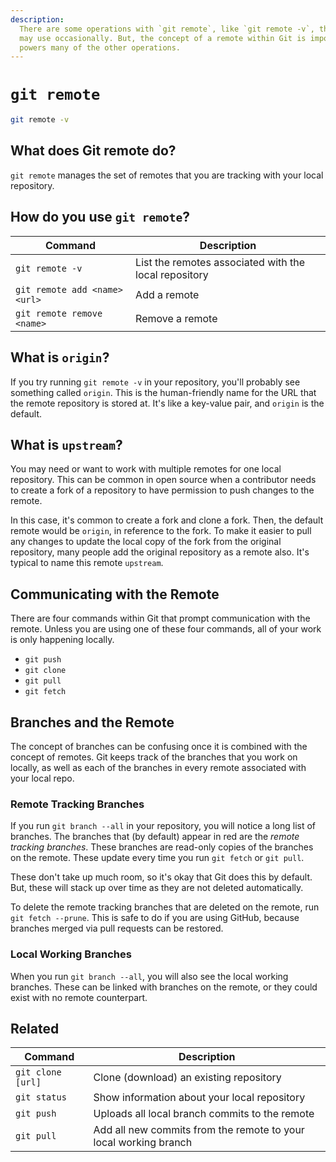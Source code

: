 ```yaml
---
description:
  There are some operations with `git remote`, like `git remote -v`, that you
  may use occasionally. But, the concept of a remote within Git is important and
  powers many of the other operations.
---
```


# `git remote`

```bash
git remote -v
```

## What does Git remote do?

`git remote` manages the set of remotes that you are tracking with your local
repository.

## How do you use `git remote`?

| Command                       | Description                                           |
| ----------------------------- | ----------------------------------------------------- |
| `git remote -v`               | List the remotes associated with the local repository |
| `git remote add <name> <url>` | Add a remote                                          |
| `git remote remove <name>`    | Remove a remote                                       |

## What is `origin`?

If you try running `git remote -v` in your repository, you'll probably see
something called `origin`. This is the human-friendly name for the URL that the
remote repository is stored at. It's like a key-value pair, and `origin` is the
default.

## What is `upstream`?

You may need or want to work with multiple remotes for one local repository.
This can be common in open source when a contributor needs to create a fork of a
repository to have permission to push changes to the remote.

In this case, it's common to create a fork and clone a fork. Then, the default
remote would be `origin`, in reference to the fork. To make it easier to pull
any changes to update the local copy of the fork from the original repository,
many people add the original repository as a remote also. It's typical to name
this remote `upstream`.

## Communicating with the Remote

There are four commands within Git that prompt communication with the remote.
Unless you are using one of these four commands, all of your work is only
happening locally.

- `git push`
- `git clone`
- `git pull`
- `git fetch`

## Branches and the Remote

The concept of branches can be confusing once it is combined with the concept of
remotes. Git keeps track of the branches that you work on locally, as well as
each of the branches in every remote associated with your local repo.

### Remote Tracking Branches

If you run `git branch --all` in your repository, you will notice a long list of
branches. The branches that (by default) appear in red are the _remote tracking
branches_. These branches are read-only copies of the branches on the remote.
These update every time you run `git fetch` or `git pull`.

These don't take up much room, so it's okay that Git does this by default. But,
these will stack up over time as they are not deleted automatically.

To delete the remote tracking branches that are deleted on the remote, run
`git fetch --prune`. This is safe to do if you are using GitHub, because
branches merged via pull requests can be restored.

### Local Working Branches

When you run `git branch --all`, you will also see the local working branches.
These can be linked with branches on the remote, or they could exist with no
remote counterpart.

## Related

| Command           | Description                                                      |
| ----------------- | ---------------------------------------------------------------- |
| `git clone [url]` | Clone (download) an existing repository                          |
| `git status`      | Show information about your local repository                     |
| `git push`        | Uploads all local branch commits to the remote                   |
| `git pull`        | Add all new commits from the remote to your local working branch |
